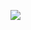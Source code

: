 <a href="https://azuredeploy.net/" target="_blank"><img src="http://azuredeploy.net/deploybutton.png"/></a>
